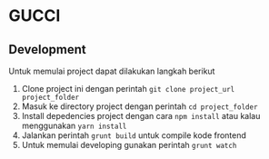 # GUCCI

## Development

Untuk memulai project dapat dilakukan langkah berikut

1. Clone project ini dengan perintah ```git clone project_url project_folder```
2. Masuk ke directory project dengan perintah ```cd project_folder```
3. Install depedencies project dengan cara ```npm install``` atau kalau menggunakan ```yarn install```
4. Jalankan perintah ```grunt build``` untuk compile kode frontend
5. Untuk memulai developing gunakan perintah ```grunt watch```
